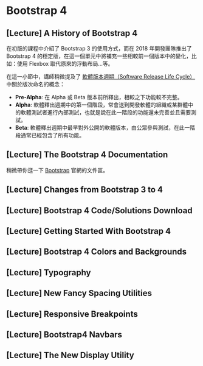 # Bootstrap 4

## [Lecture] A History of Bootstrap 4

在初版的課程中介紹了 Bootstrap 3 的使用方式，而在 2018 年開發團隊推出了 Bootstrap 4 的穩定版，在這一個單元中將補充一些相較前一個版本中的變化，比如：使用 Flexbox 取代原來的浮動布局…等。

在這一小節中，講師稍微提及了 [軟體版本週期（Software Release Life Cycle）](https://en.wikipedia.org/wiki/Software_release_life_cycle) 中關於版次命名的概念：

- **Pre-Alpha**: 在 Alpha 或 Beta 版本前所釋出，相較之下功能較不完整。
- **Alpha**: 軟體釋出週期中的第一個階段，常會送到開發軟體的組織或某群體中的軟體測試者進行內部測試，也就是說在此一階段的功能還未完善並且需要測試。
- **Beta**: 軟體釋出週期中最早對外公開的軟體版本，由公眾參與測試，在此一階段通常已經包含了所有功能。

## [Lecture] The Bootstrap 4 Documentation

稍微帶你逛一下 [Bootstrap](https://getbootstrap.com/) 官網的文件區。

## [Lecture] Changes from Bootstrap 3 to 4

## [Lecture] Bootstrap 4 Code/Solutions Download

## [Lecture] Getting Started With Bootstrap 4

## [Lecture] Bootstrap 4 Colors and Backgrounds

## [Lecture] Typography

## [Lecture] New Fancy Spacing Utilities

## [Lecture] Responsive Breakpoints

## [Lecture] Bootstrap4 Navbars

## [Lecture] The New Display Utility
